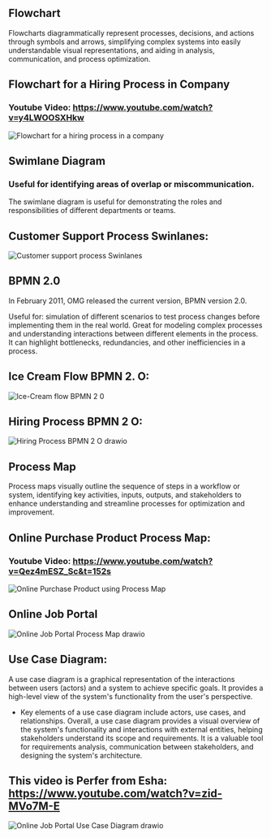 ## Flowchart 

Flowcharts diagrammatically represent processes, decisions, and actions through symbols and arrows, simplifying complex systems into easily understandable visual representations, and aiding in analysis, communication, and process optimization. 

## Flowchart for a Hiring Process in Company
### Youtube Video: https://www.youtube.com/watch?v=y4LWOOSXHkw
![Flowchart for a hiring process in a company](https://github.com/AliGates915/Business-Analyst-Roadmap/assets/128673394/409d4250-4a4c-4813-846f-13b610a1c539)

## Swimlane Diagram 

### Useful for identifying areas of overlap or miscommunication. 

The swimlane diagram is useful for demonstrating the roles and responsibilities of different departments or teams. 

## Customer Support Process Swinlanes:
![Customer support process Swinlanes](https://github.com/AliGates915/Business-Analyst-Roadmap/assets/128673394/8a0d8d18-91a0-4547-8dec-1d20bea34214)

## BPMN 2.0 

In February 2011, OMG released the current version, BPMN version 2.0. 

Useful for: simulation of different scenarios to test process changes before implementing them in the real world. Great for modeling complex processes and understanding interactions between different elements in the process. It can highlight bottlenecks, redundancies, and other inefficiencies in a process.
## Ice Cream Flow BPMN 2. O: 
![Ice-Cream flow BPMN 2 0](https://github.com/AliGates915/Business-Analyst-Roadmap/assets/128673394/8226fd8f-f34f-4903-9362-e2d8fc08d3cd)
## Hiring Process BPMN 2 O: 
![Hiring Process BPMN 2 O drawio](https://github.com/AliGates915/Business-Analyst-Roadmap/assets/128673394/7a0ecfc0-2c0e-4001-bd2f-41c2aa025f2d)

## Process Map 

Process maps visually outline the sequence of steps in a workflow or system, identifying key activities, inputs, outputs, and stakeholders to enhance understanding and streamline processes for optimization and improvement. 

## Online Purchase Product Process Map: 
### Youtube Video: https://www.youtube.com/watch?v=Qez4mESZ_Sc&t=152s
![Online Purchase Product using Process Map](https://github.com/AliGates915/Business-Analyst-Roadmap/assets/128673394/0c6ae584-06a6-44ff-80d3-6818ee7d22da)
## Online Job Portal
![Online Job Portal Process Map drawio](https://github.com/AliGates915/Business-Analyst-Roadmap/assets/128673394/f0e1860d-e950-416a-b82c-db4eb7379408)


## Use Case Diagram: 
A use case diagram is a graphical representation of the interactions between users (actors) and a system to achieve specific goals. It provides a high-level view of the system's functionality from the user's perspective.
* Key elements of a use case diagram include actors, use cases, and relationships.
Overall, a use case diagram provides a visual overview of the system's functionality and interactions with external entities, helping stakeholders understand its scope and requirements. It is a valuable tool for requirements analysis, communication between stakeholders, and designing the system's architecture.
## This video is Perfer from Esha: https://www.youtube.com/watch?v=zid-MVo7M-E
![Online Job Portal Use Case Diagram drawio](https://github.com/AliGates915/Business-Analyst-Roadmap/assets/128673394/6e4475cf-7c48-405e-a3fc-c0c879950f78)



